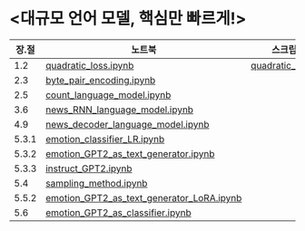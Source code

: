 # <대규모 언어 모델, 핵심만 빠르게!>

| 장.절 | 노트북 | 스크립트 |
|--|--|--|
| 1.2 | [quadratic_loss.ipynb](quadratic_loss.ipynb) | [quadratic_loss.py](quadratic_loss.py) |
| 2.3 | [byte_pair_encoding.ipynb](byte_pair_encoding.ipynb) ||
| 2.5 | [count_language_model.ipynb](count_language_model.ipynb) ||
| 3.6 | [news_RNN_language_model.ipynb](news_RNN_language_model.ipynb) ||
| 4.9 | [news_decoder_language_model.ipynb](news_decoder_language_model.ipynb) ||
| 5.3.1 | [emotion_classifier_LR.ipynb](emotion_classifier_LR.ipynb) ||
| 5.3.2 | [emotion_GPT2_as_text_generator.ipynb](emotion_GPT2_as_text_generator.ipynb) ||
| 5.3.3 | [instruct_GPT2.ipynb](instruct_GPT2.ipynb) ||
| 5.4 | [sampling_method.ipynb](sampling_method.ipynb) ||
| 5.5.2 | [emotion_GPT2_as_text_generator_LoRA.ipynb](emotion_GPT2_as_text_generator_LoRA.ipynb) ||
| 5.6 | [emotion_GPT2_as_classifier.ipynb](emotion_GPT2_as_classifier.ipynb) ||
